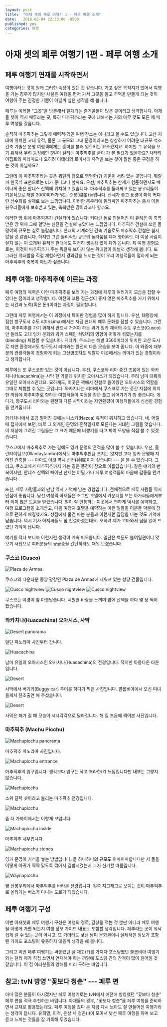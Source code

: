 ```yaml
---
layout: post
title:  "아재 셋의 페루 여행기 1 - 페루 여행 소개"
date:   2018-02-04 22:30:00 -0500
published: yes
categories: 여행
---
```


# 아재 셋의 페루 여행기 1편 - 페루 여행 소개

## 페루 여행기 연재를 시작하면서

여행이라는 것이 원래 그러한 속성이 있는 것 같습니다. 가고 싶은 목적지가 있어서
여행을 가는 경우가 많지만 사실은 여행을 먼저 가서 그곳을 알고 추억을 만들게
되는 것이 여행이 주는 진정한 기쁨이 아닐까 싶은 생각을 해 봅니다.

페루는 이러한 "그곳"을 방문해서 알게되는 즐거움들이 많은 곳이라고 생각합니다.
아재들 셋이 역시 페루라는 곳, 특히 마추픽추라는 곳에 대해서는 거의 아무 것도
모른 채 페루 여행을 갔습니다.

솔직히 마추픽추는 그렇게 매력적(?)인 여행 장소는 아니라고 볼 수도 있습니다.
고산 지대에 위치한 고대 유적, 물론 그 규모와 고대 문명이라고는 상상하기 어려운
대규모 석조 건축 기술은 분명 여행객에게는 흥미를 불러 일으키는 요소겠지요.
하지만 그 유적을 보기 위해서 무려 등정에만 3일이 걸리는 마추픽추를 굳이 가 볼
필요가 있을까요? 차라리 이집트의 피라미드나 오히려 이태리의 로마시대 유적을
보는 것이 훨씬 좋은 구경을 하는 것이 아닐까요?

그런데 이 마추픽추라는 곳은 뭐랄까 참으로 영험한(?) 기운이 서려 있는 곳입니다.
뭐랄까 한국식 표현으로는 터가 좋다고나 할까요. 우선, 마추픽추는 산세가
험준하면서도 빼어나게 좋은 안데스 산맥에 위치하고 있습니다. 마추픽추를
둘러싸고 있는 봉우리들이 기본적으로 해발 2000미터가 넘는 준봉(峻峯)들입니다.
산세가 좋고 풍경이 마치 커다란 산수화를 실제로 보는 느낌입니다. 이러한
봉우리에 둘러싸인 마추픽추는 흡사 이들 봉우리들에게 보호받고 있는, 축복받은
땅이라고나 할까요.

이러한 땅 위에 마추픽추가 건설되어 있습니다. 커다란 돌로 만들어진 이 유적은 이
축복받은 땅 위에 그에 걸맞는 신전을 건설해 놓았다는 느낌입니다. 마추픽추
건설에 쓰인 돌덩이의 규모는 실로 놀랍습니다. 현대의 기계화된 건축 기술로도
마추픽추 건설은 쉽지 않을 것 같습니다. 하지만 그런 물리적인 규모의 놀라움을
제쳐 놓더라도 더 이상 사람이 살지 않는 이 오래된 유적은 현대에도 여전히 생동감
있게 다가 옵니다. 제 여행 경험으로는, 이것이 마추픽추가 주는 뭐랄까 보이지
않는 위대함이 아닐까 생각해 봅니다. 또 그러한 위대함을 직접 체험하면서
경외감을 느끼는 것이 우리 여행객들이 접하게 되는 마추픽추의 축복이 아닌가
싶습니다.

## 페루 여행: 마추픽추에 이르는 과정

페루 여행의 매력은 이런 마추픽추를 보러 가는 과정에 페루의 여러가지 모습을
접할 수 있다는 점이라고 생각합니다. 여전히 교통 접근성이 좋지 않은 마추픽추를
가기 위해서는 시간과 노력(혹은 돈!)이라는 과정이 필요합니다. 

그런데 페루 여행에서는 이 과정에서 특이한 경험을 많이 하게 됩니다.  우선,
태평양에 접한 항구도시 수도 리마(Lima)에서는 지금 현대의 페루 문화를 접할 수
있습니다. 그런데, 마추피추를 가기 위해서 반드시 거쳐야 하는 과거 잉카 제국의
수도 쿠스코(Cusco)만 들러도 고대 잉카 문화와 과거 스페인 식민지의
영향이 어떻게 섞였는지를 (blending) 체험할 수 있습니다. 게다가, 쿠스코는 해발
3500미터에 위치한 고산 도시로 자연 환경에서도 항구도시 리마와는 완전히 다른
모습을 보여 줍니다. 이 와중에 대부분의 관광객들이 경험하게 되는 고산병조차도
뭐랄까 이곳에서는 의미가 있는 경험이라고 생각합니다.

페루에는 또 쿠스코만 있는 것이 아닙니다. 우선, 쿠스코와 리마 중간 즈음에 있는
와카치나(Huacachina)는 사막 한 가운데 위치한 오아시스가 되겠습니다. 무려 남미
대륙의 유일한 오아시스인데요. 묘하게도, 이곳은 책에서 전설로 들어왔던
오아시스의 역할을 그대로 체험할 수 있는 곳입니다. 와카치나는 리마에서 쿠스코로
가는 중간 지점에 위치한 까닭에 마추피추로 향하는 여행객들이 여정을 잠깐 풀고
쉬어가기가 참 좋습니다. 게다가, 항구도시 리마와는 완전히 다른 사막이라는
자연환경이 여행객들에게 신선한 경험을 안겨줍니다.

와카치나에서 조금 떨어진 곳에는 나스카(Nazca) 유적이 위치하고 있습니다. 네.
어릴 때 잡지에서 보던, 바로 그 외계인 문명의 흔적일지로 모른다는 거대한 그림들
맞습니다. 이 지상에 그려진 그림들은 그 크기 때문에 비행기를 타고 봐야 모양을
직접 볼 수 있겠습니다.

쿠스코에서 마추픽추로 가는 길에도 잉카 문명의 흔적을 많이 볼 수 있습니다.
우선, 올란타이탐보(Ollantaytambo)에서도 마추픽추만큼 크지는 않지만 고대 잉카
문명때 지어진 건축물 --- 아마도 이것 역시 신전(神殿)이지 싶습니다 --- 을 볼 수
있습니다. 그리고, 쿠스코에서 마추픽추까지 가는 길은 풍경이 참으로 아름답습니다.
같은 얘기의 반복이지만, 안데스 산맥의 빼어난 산세는 어딜 가나 페루 여행객들의
마음에 감동을 안겨줍니다.

또한, 페루 사람들과의 만남 역시 기억에 남는 경험입니다. 전체적으로 페루 사람들
역시 인심이 좋습니다. 낯선 여행객 아재들은 조그만 호텔에서 카운터를 보는
아가씨들에게부터 이미 많은 도움을 받았습니다. 말이 잘 안통하는 이곳에서 편하게
택시를 예약하고, 여행 프로그램을 소개받고, 다음 여행지 호텔을 예약하는 이런
일들을 이분들 덕분에 참으로 편하게 해결했지요. 상점에서 물건 파는 분들과
이런저런 잡담을 나눈 것도 기억에 남습니다. 택시 기사 아저씨들도 참
친절하셨는데요. 오히려 제가 고마와서 팁을 얹어 드렸던 기억이 납니다.

얘기를 적다 보니까 이런저런 생각이 계속 떠오릅니다. 일단은 백문도 불여일견이니
맛보기 사진으로 여러분들의 궁금증을 간단히라도 채워 보겠습니다.

### 쿠스코 (Cusco)

![Plaza de Armas](/assets/2018-02-04-peru-trip-01-intro/plaza-des-armes.jpg)

쿠스코의 다운타운 중앙 광장인 Plaza de Armas에 세워져 있는 성당 건물입니다.

![Cusco nightview](/assets/2018-02-04-peru-trip-01-intro/cusco-night-1.jpg)
![Cusco nightview](/assets/2018-02-04-peru-trip-01-intro/cusco-night-2.jpg)
![Cusco nightview](/assets/2018-02-04-peru-trip-01-intro/cusco-night-3.jpg)

쿠스코는 야경이 참 아름답습니다. 시원한 바람을 느끼며 밤에 산책을 하다
몇 장 찍어 봤습니다. 

### 와카치나(Huacachina) 오아시스, 사막

![Desert panorama](/assets/2018-02-04-peru-trip-01-intro/desert-pano.jpg)

일단 파노라마 사진부터 갑니다. 

![Huacachina](/assets/2018-02-04-peru-trip-01-intro/huacachina.jpg)

남미 유일의 오아시스인 와카치나(Huacachina)의 전경입니다. 작지만 아름다운
타운입니다.

![Desert](/assets/2018-02-04-peru-trip-01-intro/desert-1.jpg)

사막에서 버기카(Buggy car) 투어를 하다가 찍은 사진입니다. 콜롬비아에서 오신
미녀들께서 찬조출연 해 주셨습니다. 

![Desert](/assets/2018-02-04-peru-trip-01-intro/desert-2.jpg)

사막은 해가 질 때 모습이 시시각각으로 달라집니다. 해 질 즈음에 찍어본
사진입니다.

### 마추픽추 (Machu Picchu)

![Machupicchu panorama](/assets/2018-02-04-peru-trip-01-intro/machupicchu-pano.jpg)

마추픽추 파노라마 사진입니다. 

![Machupicchu entrance](/assets/2018-02-04-peru-trip-01-intro/machupicchu-entrance.jpg)

마추픽추의 입구입니다. 생각보다 입구는 작고 초라한(?) 느낌입니다만 내부는
그렇지 않습니다. 

![Machupicchu](/assets/2018-02-04-peru-trip-01-intro/machupicchu-1.jpg)

소위 달력 샷이라고 불리는 마추픽추 전경입니다.

![Machupicchu](/assets/2018-02-04-peru-trip-01-intro/machupicchu-2.jpg)

좀 더 가까이에서는 이렇게 보입니다.

![Machupicchu inside](/assets/2018-02-04-peru-trip-01-intro/machupicchu-inside.jpg)

마추픽추 내부입니다. 

![Machupicchu stones](/assets/2018-02-04-peru-trip-01-intro/machupicchu-stones.jpg)

잉카 문명이 거석을 쌓는 방법입니다. 돌 하나하나의 규모도 어마어마합니다만 저
돌을 어떻게 아귀가 딱딱 맞도록 깎아서 결합시켰는지 그저 신기할 따름입니다.

![Waynapicchu](/assets/2018-02-04-peru-trip-01-intro/waynapicchu.jpg)

옆 산봉우리에서 마추픽추를 바라본 전경입니다. 왼쪽 지그재그로 보이는 것이
마추픽추로 올라가는 버스가 다니는 도로가 되겠습니다.

## 페루 여행기 구성

이번 아재셋의 페루 여행기 구성은 여행의 경로, 감상을 적는 것 뿐만 아니라 페루
여행을 어떻게 가면 되는지 여행 정보 가이드 내용도 포함할 생각입니다. 페루라는
곳이 워낙 쉽게 갈 수 있는 곳이 아니고, 또 가더라도 낯선 남미 문화권이니
실제적인 정보가 포함된 가이드 포스팅이 유용하지 않을까 생각을 해 봅니다.

그리고 이번 페루 여행기는 써놓았던 글 재고(?)를 가져다 포스팅했던 콜롬비아
여행기와는 달리 제가 직접 쓰면서 연재해야 하는 까닭에 포스팅 간의 간격이 많이
길어질 것 같습니다. 이 점 여러분들의 양해를 미리 구하는 바입니다.

## 참고: tvN 방영 "꽃보다 청춘" --- 페루 편

아마 많은 분들이 아시겠지만 페루 여행기로는 tvN에서 예전에 방영했던 "꽃보다
청춘" 페루 편을 적극 추천하는 바입니다. 아재들의 경우, "꽃보다 청춘"을 페루
여행을 준비하면서 교재로 활용했는데요. 페루 여행을 갔다 온 지금 다시 보아도
잘 만들어진 여행기라는 생각이 듭니다. 유희열, 이적, 윤상 세 청춘(!)이 모여서
낯선 페루 여행을 하며 보고 듣고 느끼는 것들을 잘 기록해 두었습니다.

